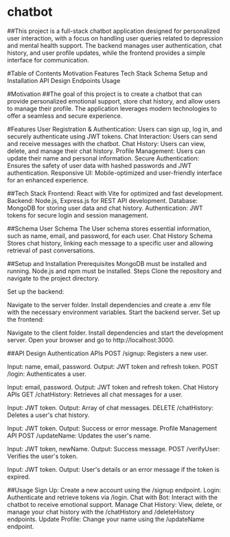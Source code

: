 # chatbot
##This project is a full-stack chatbot application designed for personalized user interaction, with a focus on handling user queries related to depression and mental health support. The backend manages user authentication, chat history, and user profile updates, while the frontend provides a simple interface for communication.

#Table of Contents
Motivation
Features
Tech Stack
Schema
Setup and Installation
API Design
Endpoints
Usage

#Motivation
##The goal of this project is to create a chatbot that can provide personalized emotional support, store chat history, and allow users to manage their profile. The application leverages modern technologies to offer a seamless and secure experience.

#Features
User Registration & Authentication: Users can sign up, log in, and securely authenticate using JWT tokens.
Chat Interaction: Users can send and receive messages with the chatbot.
Chat History: Users can view, delete, and manage their chat history.
Profile Management: Users can update their name and personal information.
Secure Authentication: Ensures the safety of user data with hashed passwords and JWT authentication.
Responsive UI: Mobile-optimized and user-friendly interface for an enhanced experience.

##Tech Stack
Frontend: React with Vite for optimized and fast development.
Backend: Node.js, Express.js for REST API development.
Database: MongoDB for storing user data and chat history.
Authentication: JWT tokens for secure login and session management.


##Schema
User Schema
The User schema stores essential information, such as name, email, and password, for each user.
Chat History Schema
Stores chat history, linking each message to a specific user and allowing retrieval of past conversations.


##Setup and Installation
Prerequisites
MongoDB must be installed and running.
Node.js and npm must be installed.
Steps
Clone the repository and navigate to the project directory.

Set up the backend:

Navigate to the server folder.
Install dependencies and create a .env file with the necessary environment variables.
Start the backend server.
Set up the frontend:

Navigate to the client folder.
Install dependencies and start the development server.
Open your browser and go to http://localhost:3000.


##API Design
Authentication APIs
POST /signup: Registers a new user.

Input: name, email, password.
Output: JWT token and refresh token.
POST /login: Authenticates a user.

Input: email, password.
Output: JWT token and refresh token.
Chat History APIs
GET /chatHistory: Retrieves all chat messages for a user.

Input: JWT token.
Output: Array of chat messages.
DELETE /chatHistory: Deletes a user's chat history.

Input: JWT token.
Output: Success or error message.
Profile Management API
POST /updateName: Updates the user's name.

Input: JWT token, newName.
Output: Success message.
POST /verifyUser: Verifies the user's token.

Input: JWT token.
Output: User's details or an error message if the token is expired.

##Usage
Sign Up: Create a new account using the /signup endpoint.
Login: Authenticate and retrieve tokens via /login.
Chat with Bot: Interact with the chatbot to receive emotional support.
Manage Chat History: View, delete, or manage your chat history with the /chatHistory and /deleteHistory endpoints.
Update Profile: Change your name using the /updateName endpoint.
